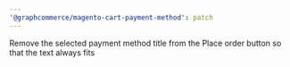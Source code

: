 ```yaml
---
'@graphcommerce/magento-cart-payment-method': patch
---
```


Remove the selected payment method title from the Place order button so that the text always fits
